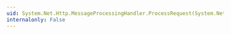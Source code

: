 ```yaml
---
uid: System.Net.Http.MessageProcessingHandler.ProcessRequest(System.Net.Http.HttpRequestMessage,System.Threading.CancellationToken)
internalonly: False
---
```

